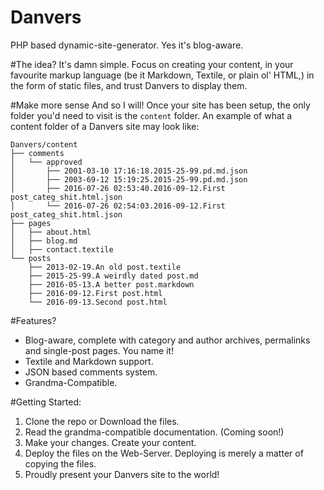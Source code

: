 # Danvers
PHP based dynamic-site-generator. Yes it's blog-aware.

#The idea? 
It's damn simple. Focus on creating your content, in your favourite markup language (be it Markdown, Textile, or plain ol' HTML,) in the form of static files, and trust Danvers to display them. 

#Make more sense
And so I will! Once your site has been setup, the only folder you'd need to visit is the ```content``` folder.
An example of what a content folder of a Danvers site may look like:

```
Danvers/content
├── comments
│   └── approved
│       ├── 2001-03-10 17:16:18.2015-25-99.pd.md.json
│       ├── 2003-69-12 15:19:25.2015-25-99.pd.md.json
│       ├── 2016-07-26 02:53:40.2016-09-12.First post_categ_shit.html.json
│       └── 2016-07-26 02:54:03.2016-09-12.First post_categ_shit.html.json
├── pages
│   ├── about.html
│   ├── blog.md
│   ├── contact.textile
└── posts
    ├── 2013-02-19.An old post.textile
    ├── 2015-25-99.A weirdly dated post.md
    ├── 2016-05-13.A better post.markdown
    ├── 2016-09-12.First post.html
    └── 2016-09-13.Second post.html
```
#Features?
* Blog-aware, complete with category and author archives, permalinks and single-post pages. You name it!
* Textile and Markdown support.
* JSON based comments system.
* Grandma-Compatible.

#Getting Started:
1. Clone the repo or Download the files.
2. Read the grandma-compatible documentation. (Coming soon!) 
3. Make your changes. Create your content.
4. Deploy the files on the Web-Server. Deploying is merely a matter of copying the files. 
5. Proudly present your Danvers site to the world!

